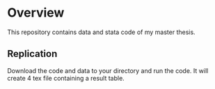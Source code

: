 # Overview

This repository contains data and stata code of my master thesis.

## Replication
Download the code and data to your directory and run the code. It will create 4 tex file containing
a result table.
